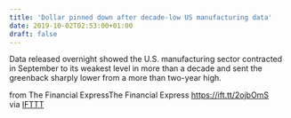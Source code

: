 ```yaml
---
title: 'Dollar pinned down after decade-low US manufacturing data'
date: 2019-10-02T02:53:00+01:00
draft: false
---
```


Data released overnight showed the U.S. manufacturing sector contracted in September to its weakest level in more than a decade and sent the greenback sharply lower from a more than two-year high.  
  
from The Financial ExpressThe Financial Express https://ift.tt/2ojbOmS  
via [IFTTT](https://ifttt.com/?ref=da&site=blogger)